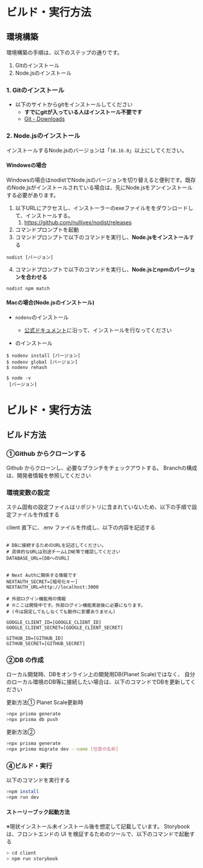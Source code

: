 # ビルド・実行方法

## 環境構築

環境構築の手順は、以下のステップの通りです。

1. Gitのインストール
2. Node.jsのインストール

### 1. Gitのインストール

- 以下のサイトからgitをインストールしてください
  - **すでにgitが入っている人はインストール不要です**
  - [Git - Downloads](https://git-scm.com/downloads)

### 2. Node.jsのインストール

インストールするNode.jsのバージョンは「`18.16.0`」以上にしてください。

#### Windowsの場合

Windowsの場合はnodistでNode.jsのバージョンを切り替えると便利です。既存のNode.jsがインストールされている場合は、先にNode.jsをアンインストールする必要があります。

1. 以下URLにアクセスし、インストーラーのexeファイルををダウンロードして、インストールする。
   1. https://github.com/nullivex/nodist/releases
2. コマンドプロンプトを起動
3. コマンドプロンプトで以下のコマンドを実行し、**Node.jsをインストール**する

```
nodist [バージョン]
```

4. コマンドプロンプトで以下のコマンドを実行し、**Node.jsとnpmのバージョンを合わせる**

```
nodist npm match
```

#### Macの場合(Node.jsのインストール)

- `nodenv`のインストール

  - [公式ドキュメント](https://github.com/nodenv/nodenv#installation)に沿って、インストールを行なってください

- のインストール

```
$ nodenv install [バージョン]
$ nodenv global [バージョン]
$ nodenv rehash

$ node -v
 [バージョン]
```

# ビルド・実行方法

## ビルド方法

### ①Github からクローンする

Github からクローンし、必要なブランチをチェックアウトする。
Branchの構成は、開発者情報を参照してください

### 環境変数の設定

ステム固有の設定ファイルはリポジトリに含まれていないため、以下の手順で設定ファイルを作成する

client 直下に、.env ファイルを作成し、以下の内容を記述する

```

# DBに接続するためのURLを記述してください。
# 具体的なURLは別途チームLINE等で確認してください
DATABASE_URL=[DBへのURL]


# Next Authに関係する情報です
NEXTAUTH_SECRET=[暗号化キー]
NEXTAUTH_URL=http://localhost:3000

# 外部ログイン機能用の情報
# ※ここは開発中です。外部ログイン機能実装後に必要になります。
# (今は設定してもしなくても動作に影響ありません)

GOOGLE_CLIENT_ID=[GOOGLE_CLIENT_ID]
GOOGLE_CLIENT_SECRET=[GOOGLE_CLIENT_SECRET]

GITHUB_ID=[GITHUB_ID]
GITHUB_SECRET=[GITHUB_SECRET]

```

### ②DB の作成

ローカル開発時、DBをオンライン上の開発用DB(Planet Scale)ではなく、
自分のローカル環境のDB等に接続したい場合は、以下のコマンドでDBを更新してください

更新方法①
Planet Scale更新時

```bash
>npx prisma generate
>npx prisma db push
```

更新方法②

```bash
>npx prisma generate
>npx prisma migrate dev --name [任意の名称]
```

### ④ビルド・実行

以下のコマンドを実行する

```bash
>npm install
>npm run dev
```

#### ストーリーブック起動方法

※現状インストール未インストール後を想定して記載しています。
Storybook は、フロントエンドの UI を検証するためのツールで、以下のコマンドで起動する

```bash
> cd client
> npm run storybook
```
